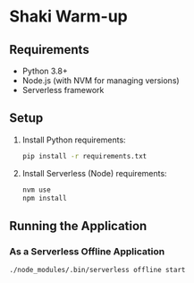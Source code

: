 # Shaki Warm-up

## Requirements

- Python 3.8+
- Node.js (with NVM for managing versions)
- Serverless framework

## Setup

1. Install Python requirements:

    ```bash
    pip install -r requirements.txt
    ```

2. Install Serverless (Node) requirements:

    ```bash
    nvm use 
    npm install
    ```

## Running the Application

### As a Serverless Offline Application

```bash
./node_modules/.bin/serverless offline start
